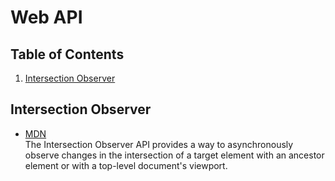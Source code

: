 # Web API

## Table of Contents
1. [Intersection Observer](#intersection-observer)

## Intersection Observer
* [MDN](https://developer.mozilla.org/en-US/docs/Web/API/Intersection_Observer_API)  
  The Intersection Observer API provides a way to asynchronously observe changes in the intersection of a target element with an ancestor element or with a top-level document's viewport.
